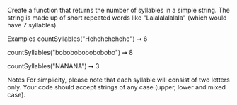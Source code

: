 Create a function that returns the number of syllables in a simple string. The string is made up of short repeated words like "Lalalalalalala" (which would have 7 syllables).

Examples
countSyllables("Hehehehehehe") ➞ 6

countSyllables("bobobobobobobobo") ➞ 8

countSyllables("NANANA") ➞ 3

Notes
For simplicity, please note that each syllable will consist of two letters only.
Your code should accept strings of any case (upper, lower and mixed case).